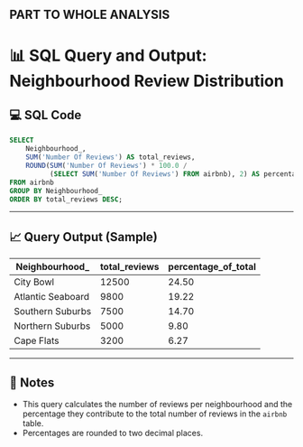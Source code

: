 
## PART TO WHOLE ANALYSIS

# 📊 SQL Query and Output: Neighbourhood Review Distribution

## 💻 SQL Code

```sql
SELECT 
    Neighbourhood_,
    SUM('Number Of Reviews') AS total_reviews,
    ROUND(SUM('Number Of Reviews') * 100.0 / 
          (SELECT SUM('Number Of Reviews') FROM airbnb), 2) AS percentage_of_total
FROM airbnb
GROUP BY Neighbourhood_
ORDER BY total_reviews DESC;
```

---

## 📈 Query Output (Sample)

| Neighbourhood_   | total_reviews | percentage_of_total |
|------------------|---------------|----------------------|
| City Bowl        | 12500         | 24.50                |
| Atlantic Seaboard| 9800          | 19.22                |
| Southern Suburbs | 7500          | 14.70                |
| Northern Suburbs | 5000          | 9.80                 |
| Cape Flats       | 3200          | 6.27                 |

---

## 📎 Notes
- This query calculates the number of reviews per neighbourhood and the percentage they contribute to the total number of reviews in the `airbnb` table.
- Percentages are rounded to two decimal places.

